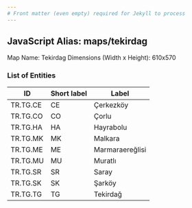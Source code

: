 ```yaml
---
# Front matter (even empty) required for Jekyll to process
---
```


## JavaScript Alias: maps/tekirdag

Map Name: Tekirdag
Dimensions (Width x Height): 610x570





### List of Entities

ID | Short label | Label
---|---|---|
TR.TG.CE | CE | Çerkezköy
TR.TG.CO | CO | Çorlu
TR.TG.HA | HA | Hayrabolu
TR.TG.MK | MK | Malkara
TR.TG.ME | ME | Marmaraereğlisi
TR.TG.MU | MU | Muratlı
TR.TG.SR | SR | Saray
TR.TG.SK | SK | Şarköy
TR.TG.TG | TG | Tekirdağ